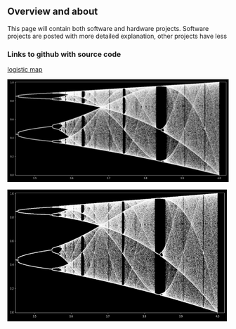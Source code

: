 ## Overview and about

This page will contain both software and hardware projects. Software projects are posted with more detailed explanation, other projects have less

### Links to github with source code

[logistic map](https://github.com/blbadger/logistic-map)

![image of logistic map](https://github.com/blbadger/blbadger.github.io/blob/master/Logistic_zoom.png)

<img src="https://github.com/blbadger/blbadger.github.io/blob/master/Logistic_zoom.png" alt="MarineGEO circle logo" style="height: 300px; width:500px;"/>
